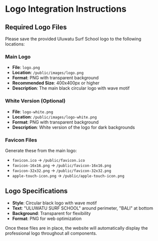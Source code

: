 # Logo Integration Instructions

## Required Logo Files

Please save the provided Uluwatu Surf School logo to the following locations:

### Main Logo
- **File**: `logo.png`
- **Location**: `/public/images/logo.png`
- **Format**: PNG with transparent background
- **Recommended Size**: 400x400px or higher
- **Description**: The main black circular logo with wave motif

### White Version (Optional)
- **File**: `logo-white.png` 
- **Location**: `/public/images/logo-white.png`
- **Format**: PNG with transparent background
- **Description**: White version of the logo for dark backgrounds

### Favicon Files
Generate these from the main logo:
- `favicon.ico` → `/public/favicon.ico`
- `favicon-16x16.png` → `/public/favicon-16x16.png`
- `favicon-32x32.png` → `/public/favicon-32x32.png`
- `apple-touch-icon.png` → `/public/apple-touch-icon.png`

## Logo Specifications
- **Style**: Circular black logo with wave motif
- **Text**: "ULUWATU SURF SCHOOL" around perimeter, "BALI" at bottom
- **Background**: Transparent for flexibility
- **Format**: PNG for web optimization

Once these files are in place, the website will automatically display the professional logo throughout all components.